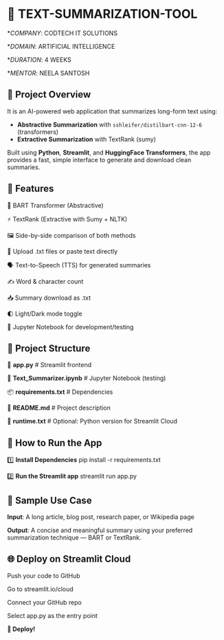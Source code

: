 # 🤖 TEXT-SUMMARIZATION-TOOL

**COMPANY*: CODTECH IT SOLUTIONS

**DOMAIN*: ARTIFICIAL INTELLIGENCE

**DURATION*: 4 WEEKS

**MENTOR*: NEELA SANTOSH

## 📝 Project Overview

It is an AI-powered web application that summarizes long-form text using:
- **Abstractive Summarization** with `sshleifer/distilbart-cnn-12-6` (transformers)
- **Extractive Summarization** with TextRank (sumy)

Built using **Python**, **Streamlit**, and **HuggingFace Transformers**, the app provides a fast, simple interface to generate and download clean summaries.


## 🚀 Features

🧠 BART Transformer (Abstractive)

⚡ TextRank (Extractive with Sumy + NLTK)

🖼️ Side-by-side comparison of both methods

📄 Upload .txt files or paste text directly

🗣️ Text-to-Speech (TTS) for generated summaries

✍️ Word & character count

📥 Summary download as .txt

🌓 Light/Dark mode toggle

🧪 Jupyter Notebook for development/testing



## 📁 Project Structure

 

 📄 **app.py** # Streamlit frontend
 
 📓 **Text_Summarizer.ipynb** # Jupyter Notebook (testing)
 
 📦 **requirements.txt** # Dependencies
 
 📘 **README.md**   # Project description 

 📜 **runtime.txt** # Optional: Python version for Streamlit Cloud



## 📱 How to Run the App

1️⃣ **Install Dependencies**
pip install -r requirements.txt

2️⃣ **Run the Streamlit app**
streamlit run app.py


## 📜 Sample Use Case
**Input**: A long article, blog post, research paper, or Wikipedia page

**Output**: A concise and meaningful summary using your preferred summarization technique — BART or TextRank.

## 🌐 Deploy on Streamlit Cloud

Push your code to GitHub

Go to streamlit.io/cloud

Connect your GitHub repo

Select app.py as the entry point

**🚀 Deploy!**


